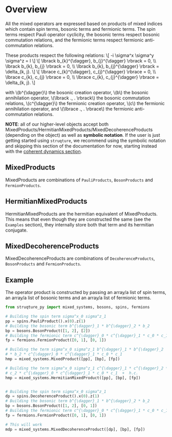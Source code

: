 # Overview

All the mixed operators are expressed based on products of mixed indices which contain spin terms, bosonic terms and fermionic terms. The spin terms respect Pauli operator cyclicity, the bosonic terms respect bosonic commutation relations, and the fermionic terms respect fermionic anti-commutation relations.

These products respect the following relations:
\\[
    -i \sigma^x \sigma^y \sigma^z = I
\\]
\\[ \lbrack b_{k}^{\dagger}, b_{j}^{\dagger} \rbrack = 0, \\\\
    \lbrack b_{k}, b_{j} \rbrack = 0, \\\\
    \lbrack b_{k}, b_{j}^{\dagger} \rbrack = \delta_{k, j}. \\]
\\[ \lbrace c_{k}^{\dagger}, c_{j}^{\dagger} \rbrace = 0, \\\\
    \lbrace c_{k}, c_{j} \rbrace = 0, \\\\
    \lbrace c_{k}, c_{j}^{\dagger} \rbrace = \delta_{k, j}. \\]

with 
\\(b^{\dagger}\\) the bosonic creation operator, \\(b\\) the bosonic annihilation operator, \\(\lbrack ., . \rbrack\\) the bosonic commutation relations, \\(c^{\dagger}\\) the fermionic creation operator, \\(c\\) the fermionic annihilation operator, and \\(\lbrace ., . \rbrace\\) the fermionic anti-commutation relations.

**NOTE**: all of our higher-level objects accept both MixedProducts/HermitianMixedProducts/MixedDecoherenceProducts (depending on the object) as well as **symbolic notation**. If the user is just getting started using `struqture`, we recommend using the symbolic notation and skipping this section of the documentation for now, starting instead with the [coherent dynamics section](./noisefree.md).

## MixedProducts

MixedProducts are combinations of `PauliProducts`, `BosonProducts` and `FermionProducts`.

## HermitianMixedProducts

HermitianMixedProducts are the hermitian equivalent of MixedProducts. This means that even though they are constructed the same (see the `Examples` section), they internally store both that term and its hermitian conjugate. 

## MixedDecoherenceProducts

MixedDecoherenceProducts are combinations of `DecoherenceProducts`, `BosonProducts` and `FermionProducts`.

## Example

The operator product is constructed by passing an array/a list of spin terms, an array/a list of bosonic terms and an array/a list of fermionic terms.

```python
from struqture_py import mixed_systems, bosons, spins, fermions

# Building the spin term sigma^x_0 sigma^z_1
pp = spins.PauliProduct().x(0).z(1)
# Building the bosonic term b^{\dagger}_1 * b^{\dagger}_2 * b_2
bp = bosons.BosonProduct([1, 2], [2])
# Building the fermionic term c^{\dagger}_0 * c^{\dagger}_1 * c_0 * c_1
fp = fermions.FermionProduct([0, 1], [0, 1])

# Building the term sigma^x_0 sigma^z_1 b^{\dagger}_1 * b^{\dagger}_2
# * b_2 * c^{\dagger}_0 * c^{\dagger}_1 * c_0 * c_1
hmp = mixed_systems.MixedProduct([pp], [bp], [fp])

# Building the term sigma^x_0 sigma^z_1 c^{\dagger}_1 * c^{\dagger}_2 *
# c_2 * c^{\dagger}_0 * c^{\dagger}_1 * c_0 * c_1  +  h.c.
hmp = mixed_systems.HermitianMixedProduct([pp], [bp], [fp])


# Building the spin term sigma^x_0 sigma^z_1
dp = spins.DecoherenceProduct().x(0).z(1)
# Building the bosonic term b^{\dagger}_1 * b^{\dagger}_2 * b_2
bp = bosons.BosonProduct([1, 2], [0, 1])
# Building the fermionic term c^{\dagger}_0 * c^{\dagger}_1 * c_0 * c_1
fp = fermions.FermionProduct([0, 1], [0, 1])

# This will work
mdp = mixed_systems.MixedDecoherenceProduct([dp], [bp], [fp])
```
